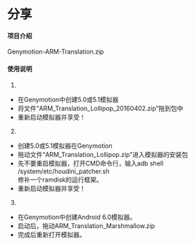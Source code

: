 # 分享

#### 项目介绍
Genymotion-ARM-Translation.zip



#### 使用说明

1. 
- 在Genymotion中创建5.0或5.1模拟器
- 将文件“ARM_Translation_Lollipop_20160402.zip”拖到包中
- 重新启动模拟器并享受！
2. 
- 创建5.0或5.1模拟器在Genymotion 
- 拖动文件“ARM_Translation_Lollipop.zip”进入模拟器的安装包  
- 先不要重启模拟器，打开CMD命令行，输入adb shell /system/etc/houdini_patcher.sh  
修补一个ramdisk的运行框架。
- 重新启动模拟器并享受！
3. 
- 在Genymotion中创建Android 6.0模拟器。  
- 启动后，拖动ARM_Translation_Marshmallow.zip   
- 完成后重新打开模拟器。